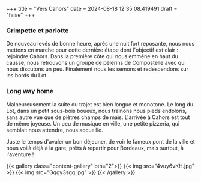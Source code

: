 +++
title = "Vers Cahors"
date = 2024-08-18 12:35:08.419491
draft = "false"
+++
### Grimpette et parlotte
De nouveau levés de bonne heure, après une nuit fort reposante, nous nous mettons en marche pour cette dernière étape dont l'objectif est clair : rejoindre Cahors.
Dans la première côte qui nous emmène en haut du causse, nous retrouvons un groupe de pèlerins de Compostelle avec qui nous discutons un peu. Finalement nous les semons et redescendons sur les bords du Lot. 

### Long way home 
Malheureusement la suite du trajet est bien longue et monotone. Le long du Lot, dans un petit sous-bois boueux, nous traînons nous pieds endoloris, sans autre vue que de piètres champs de maïs.
L'arrivée à Cahors est tout de même joyeuse. Un peu de musique en ville, une petite pizzeria, qui semblait nous attendre, nous accueille. 

Juste le temps d'avaler un bon déjeuner, de voir le fameux pont de la ville et nous voilà déjà à la gare, prêts à repartir pour Bordeaux, mais surtout, à l'aventure ! 

{{< gallery class="content-gallery" btn="2">}}
{{< img src="4vuy6vKH.jpg" >}}
{{< img src="Gqgy3sgq.jpg" >}}
{{< /gallery >}}

